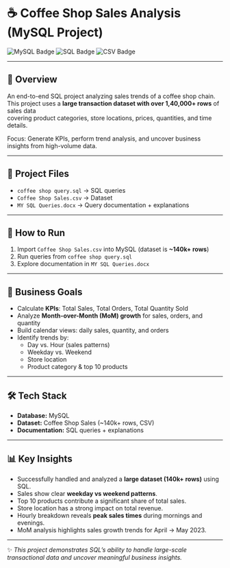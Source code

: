 # ☕ Coffee Shop Sales Analysis (MySQL Project)

![MySQL Badge](https://img.shields.io/badge/Database-MySQL-blue)
![SQL Badge](https://img.shields.io/badge/Language-SQL-green)
![CSV Badge](https://img.shields.io/badge/Data-CSV-orange)

---

## 📌 Overview
An end-to-end SQL project analyzing sales trends of a coffee shop chain.  
This project uses a **large transaction dataset with over 1,40,000+ rows** of sales data  
covering product categories, store locations, prices, quantities, and time details.  

Focus: Generate KPIs, perform trend analysis, and uncover business insights from high-volume data.  

---

## 📂 Project Files
- `coffee shop query.sql` → SQL queries  
- `Coffee Shop Sales.csv` → Dataset  
- `MY SQL Queries.docx` → Query documentation + explanations  

---

## 🚀 How to Run
1. Import `Coffee Shop Sales.csv` into MySQL (dataset is **~140k+ rows**)  
2. Run queries from `coffee shop query.sql`  
3. Explore documentation in `MY SQL Queries.docx`  

---

## 🎯 Business Goals
- Calculate **KPIs**: Total Sales, Total Orders, Total Quantity Sold  
- Analyze **Month-over-Month (MoM) growth** for sales, orders, and quantity  
- Build calendar views: daily sales, quantity, and orders  
- Identify trends by:
  - Day vs. Hour (sales patterns)  
  - Weekday vs. Weekend  
  - Store location  
  - Product category & top 10 products  

---

## 🛠️ Tech Stack
- **Database:** MySQL  
- **Dataset:** Coffee Shop Sales (~140k+ rows, CSV)  
- **Documentation:** SQL queries + explanations  

---

## 📊 Key Insights
- Successfully handled and analyzed a **large dataset (140k+ rows)** using SQL.  
- Sales show clear **weekday vs weekend patterns**.  
- Top 10 products contribute a significant share of total sales.  
- Store location has a strong impact on total revenue.  
- Hourly breakdown reveals **peak sales times** during mornings and evenings.  
- MoM analysis highlights sales growth trends for April → May 2023.  

---

✨ *This project demonstrates SQL’s ability to handle large-scale transactional data and uncover meaningful business insights.*
